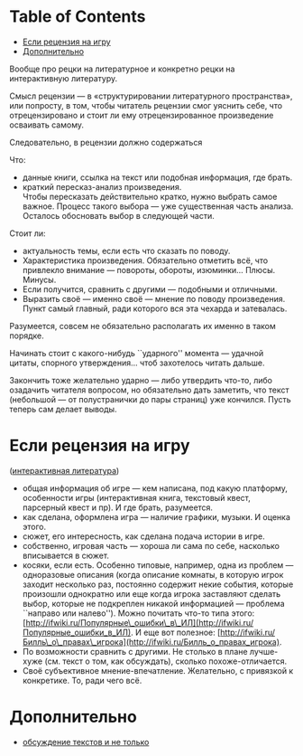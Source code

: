 
# Table of Contents

-   [Если рецензия на игру](#org2361030)
-   [Дополнительно](#org05a2e07)

<div class="preview" id="orgfdd0701">
<p>
Вообще про рецки на литературное и конкретно рецки на интерактивную литературу.
</p>

</div>

Смысл рецензии — в «структурировании литературного пространства», или попросту, в том, чтобы читатель рецензии смог уяснить себе, что отрецензировано и стоит ли ему отрецензированное произведение осваивать самому.

Следовательно, в рецензии должно содержаться

Что:

-   данные книги, ссылка на текст или подобная информация, где брать.
-   краткий пересказ-анализ произведения.  
    Чтобы пересказать действительно кратко, нужно выбрать самое важное. Процесс такого выбора — уже существенная часть анализа. Осталось обосновать выбор в следующей части.

Стоит ли:

-   актуальность темы, если есть что сказать по поводу.
-   Характеристика произведения. Обязательно отметить всё, что привлекло внимание — повороты, обороты, изюминки&#x2026; Плюсы. Минусы.
-   Если получится, сравнить с другими — подобными и отличными.
-   Выразить своё — именно своё — мнение по поводу произведения. Пункт самый главный, ради которого вся эта чехарда и затевалась.

Разумеется, совсем не обязательно располагать их именно в таком порядке.

Начинать стоит с какого-нибудь \`\`ударного'' момента — удачной цитаты, спорного утверждения&#x2026; чтоб захотелось читать дальше.

Закончить тоже желательно ударно — либо утвердить что-то, либо озадачить читателя вопросом, но обязательно дать заметить, что текст (небольшой — от полустранички до пары страниц) уже кончился. Пусть теперь сам делает выводы.


<a id="org2361030"></a>

# Если рецензия на игру

([интерактивная литература](20210703095327-интерактивная_литература.publ.md))

-   общая информация об игре — кем написана, под какую платформу, особенности игры (интерактивная книга, текстовый квест, парсерный квест и пр). И где брать, разумеется.
-   как сделана, оформлена игра — наличие графики, музыки. И оценка этого.
-   сюжет, его интересность, как сделана подача истории в игре.
-   собственно, игровая часть — хороша ли сама по себе, насколько вписывается в сюжет.
-   косяки, если есть. Особенно типовые, например, одна из проблем — одноразовые описания (когда описание комнаты, в которую игрок заходит несколько раз, постоянно содержит некие события, которые произошли однократно или еще когда игрока заставляют сделать выбор, которые не подкреплен никакой информацией — проблема \`\`направо или налево'').  Можно почитать что-то типа этого: [http://ifwiki.ru/Популярные\_ошибки\_в\_ИЛ](http://ifwiki.ru/Популярные_ошибки_в_ИЛ). И еще вот полезное: [http://ifwiki.ru/Билль\_о\_правах\_игрока](http://ifwiki.ru/Билль_о_правах_игрока).
-   По возможности сравнить с другими. Не столько в плане лучше-хуже (см. текст о том, как обсуждать), сколько похоже-отличается.
-   Своё субъективное мнение-впечатление. Желательно, с привязкой к конкретике. То, ради чего всё.


<a id="org05a2e07"></a>

# Дополнительно

-   [обсуждение текстов и не только](../20210916+/20211021220805-обсуждение_текстов.publ.md)

